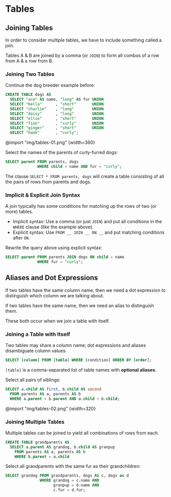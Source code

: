 # Tables

## Joining Tables

In order to consider multiple tables, we have to include something called a join.

Tables A & B are joined by a comma (or `JOIN`) to form all combos of a row from A & a row from B.

### Joining Two Tables

Continue the dog breeder example before:

```sql
CREATE TABLE dogs AS
  SELECT "ace" AS name, "long" AS fur UNION
  SELECT "bella"      , "short"       UNION
  SELECT "charlie"    , "long"        UNION
  SELECT "daisy"      , "long"        UNION
  SELECT "ellie"      , "short"       UNION
  SELECT "finn"       , "curly"       UNION
  SELECT "ginger"     , "short"       UNION
  SELECT "hank"       , "curly";
```

@import "img/tables-01.png" {width=360}

Select the names of the parents of curly-furred dogs:

```sql
SELECT parent FROM parents, dogs
              WHERE child = name AND fur = "curly";
```

The clause `SELECT * FROM parents, dogs` will create a table consisting of all the pairs of rows from parents and dogs.

### Implicit & Explicit Join Syntax

A join typically has some conditions for matching up the rows of two (or more) tables.

- Implicit syntax: Use a comma (or just `JOIN`) and put all conditions in the `WHERE` clause (like the example above).
- Explicit syntax: Use `FROM __ JOIN __ ON __` and put matching conditions after `ON`.

Rewrite the query above using explicit syntax:

```sql
SELECT parent FROM parents JOIN dogs ON child = name
              WHERE fur = "curly";
```

## Aliases and Dot Expressions

If two tables have the same column name, then we need a dot expression to distinguish which column we are talking about.

If two tables have the same name, then we need an alias to distinguish them.

These both occur when we join a table with itself.

### Joining a Table with Itself

Two tables may share a column name; dot expressions and aliases disambiguate column values.

```sql
SELECT [column] FROM [table] WHERE [condition] ORDER BY [order];
```

`[table]` is a comma-separated list of table names with **optional aliases**.

Select all pairs of siblings:

```sql
SELECT a.child AS first, b.child AS second
  FROM parents AS a, parents AS b
  WHERE a.parent = b.parent AND a.child < b.child;
```

@import "img/tables-02.png" {width=320}

### Joining Multiple Tables

Multiple tables can be joined to yield all combinations of rows from each.

```sql
CREATE TABLE grandparents AS
  SELECT a.parent AS grandog, b.child AS granpup
    FROM parents AS a, parents AS b
    WHERE b.parent = a.child
```

Select all grandparents with the same fur as their grandchildren:

```sql
SELECT grandog FROM grandparents, dogs AS c, dogs as d
               WHERE grandog = c.name AND
                     granpup = d.name AND
                     c.fur = d.fur;
```
